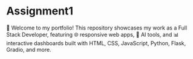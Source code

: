 # Assignment1
👋 Welcome to my portfolio! This repository showcases my work as a Full Stack Developer, featuring 🌐 responsive web apps, 🤖 AI tools, and 📊 interactive dashboards built with HTML, CSS, JavaScript, Python, Flask, Gradio, and more.
